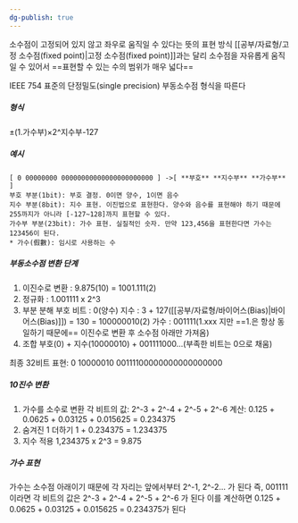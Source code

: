 ```yaml
---
dg-publish: true
---
```

소수점이 고정되어 있지 않고 좌우로 움직일 수 있다는 뜻의 표현 방식
[[공부/자료형/고정 소수점(fixed point)\|고정 소수점(fixed point)]]과는 달리 소수점을 자유롭게 움직일 수 있어서  ==표현할 수 있는 수의 범위가 매우 넓다==

IEEE 754 표준의 단정밀도(single precision) 부동소수점 형식을 따른다

##### 형식
±(1.가수부)×2^지수부-127

##### 예시
```text
[ 0 00000000 00000000000000000000000 ] ->[ **부호** **지수부** **가수부** ] 
부호 부분(1bit): 부호 결정. 0이면 양수, 1이면 음수  
지수 부분(8bit): 지수 표현. 이진법으로 표현한다. 양수와 음수를 표현해야 하기 때문에 255까지가 아니라 [-127~128]까지 표현할 수 있다.  
가수부 부분(23bit): 가수 표현. 실질적인 숫자. 만약 123,456을 표현한다면 가수는 123456이 된다.
* 가수(假數): 임시로 사용하는 수
```

##### 부동소수점 변환 단계
1. 이진수로 변환 : 9.875(10) = 1001.111(2)
2. 정규화 : 1.001111 x 2^3
3. 부분 분해
   부호 비트 : 0(양수)
   지수 : 3 + 127([[공부/자료형/바이어스(Bias)\|바이어스(Bias)]]) = 130 = 100000010(2)
   가수 : 001111(1.xxx 지만 ==1.은 항상 동일하기 때문에== 이진수로 변환 후 소수점 아래만 가져옴)
4. 조합
   부호(0) + 지수(10000010) + 001111000...(부족한 비트는 0으로 채움)

최종 32비트 표현: 0 10000010 00111100000000000000000

##### 10진수 변환
1. 가수를 소수로 변환
   각 비트의 값: 2^-3 + 2^-4 + 2^-5 + 2^-6
   계산: 0.125 + 0.0625 + 0.03125 + 0.015625 = 0.234375
2. 숨겨진 1 더하기
   1 + 0.234375 = 1.234375
3. 지수 적용
   1,234375 x 2^3 = 9.875

##### 가수 표현
가수는 소수점 아래이기 때문에 각 자리는 앞에서부터 2^-1, 2^-2... 가 된다
즉, 001111 이라면 각 비트의 값은 2^-3 + 2^-4 + 2^-5 + 2^-6 가 된다
이를 계산하면 0.125 + 0.0625 + 0.03125 + 0.015625 = 0.234375가 된다
